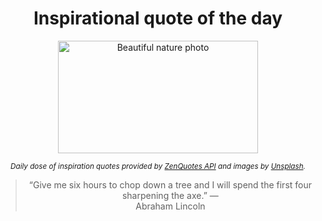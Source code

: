 
<div align="center">

# Inspirational quote of the day

<img src="./data/photo.jpeg" alt="Beautiful nature photo" width="320" height="180">

<sub><i>Daily dose of inspiration quotes provided by [ZenQuotes API](https://zenquotes.io/) and images by [Unsplash](https://unsplash.com/).</i></sub>


<blockquote>&ldquo;Give me six hours to chop down a tree and I will spend the first four sharpening the axe.&rdquo; &mdash; <footer>Abraham Lincoln</footer></blockquote>

</div>
